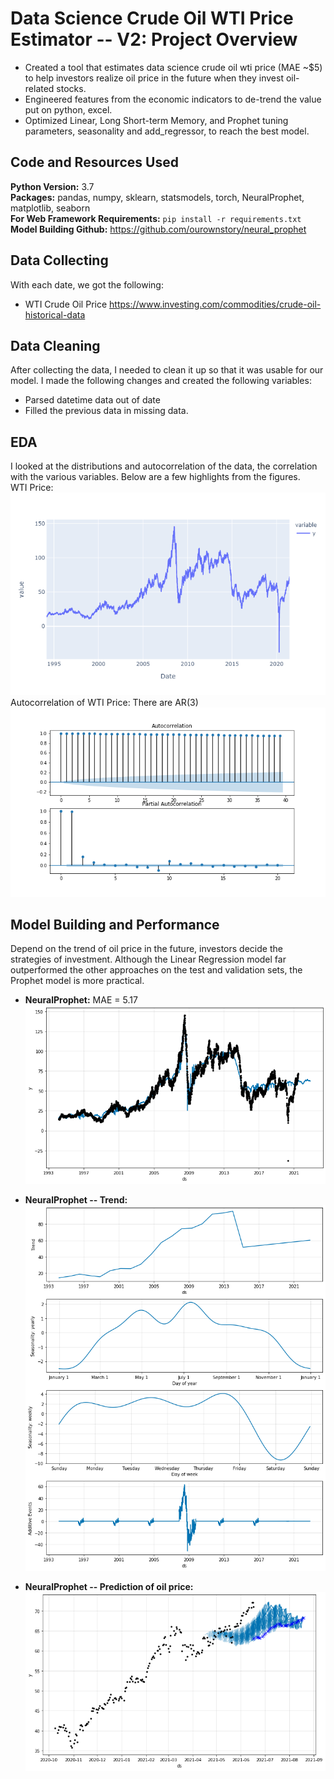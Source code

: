 # Data Science Crude Oil WTI Price Estimator -- V2: Project Overview
* Created a tool that estimates data science crude oil wti price (MAE ~$5) to help investors realize oil price in the future when they invest oil-related stocks.
* Engineered features from the economic indicators to de-trend the value put on python, excel.
* Optimized Linear, Long Short-term Memory, and Prophet tuning parameters, seasonality and add_regressor, to reach the best model.

## Code and Resources Used
**Python Version:** 3.7  
**Packages:** pandas, numpy, sklearn, statsmodels, torch, NeuralProphet, matplotlib, seaborn  
**For Web Framework Requirements:** `pip install -r requirements.txt`  
**Model Building Github:** https://github.com/ourownstory/neural_prophet  


## Data Collecting
With each date, we got the following:
* WTI Crude Oil Price
https://www.investing.com/commodities/crude-oil-historical-data

## Data Cleaning
After collecting the data, I needed to clean it up so that it was usable for our model. I made the following changes and created the following variables:
* Parsed datetime data out of date
* Filled the previous data in missing data.

## EDA
I looked at the distributions and autocorrelation of the data, the correlation with the various variables. Below are a few highlights from the figures.  
WTI Price:  
![alt text](https://github.com/ILing82816/ds_oil_v2/blob/master/time_plot.png "Time_Series_data")  
Autocorrelation of WTI Price: There are AR(3)
![alt text](https://github.com/ILing82816/ds_oil_price_proj/blob/master/Figure/ACF_PACF.png "ACF")  


## Model Building and Performance
Depend on the trend of oil price in the future, investors decide the strategies of investment. Although the Linear Regression model far outperformed the other approaches on the test and validation sets, the Prophet model is more practical.
* **NeuralProphet:** MAE = 5.17   
![alt text](https://github.com/ILing82816/ds_oil_v2/blob/master/Predict.png "NeuralProphet")  

* **NeuralProphet -- Trend:**  
![alt text](https://github.com/ILing82816/ds_oil_v2/blob/master/Trend.png "trend")

* **NeuralProphet -- Prediction of oil price:**  
![alt text](https://github.com/ILing82816/ds_oil_v2/blob/master/Short_predict.png "Short_term")
